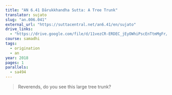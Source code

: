 ```yaml
---
title: "AN 6.41 Dārukkhandha Sutta: A Tree Trunk"
translator: sujato
slug: "an.006.041"
external_url: "https://suttacentral.net/an6.41/en/sujato"
drive_links:
  - "https://drive.google.com/file/d/11vezCR-ERDEC_jEyOWhiPscEnTtmMgFr/view?usp=drivesdk"
course: samadhi
tags:
  - origination
  - an
year: 2018
pages: 1
parallels:
  - sa494
---
```


> Reverends, do you see this large tree trunk?
